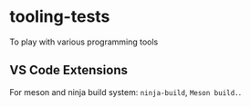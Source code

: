 # tooling-tests
To play with various programming tools


## VS Code Extensions
For meson and ninja build system: `ninja-build`, `Meson build.`.